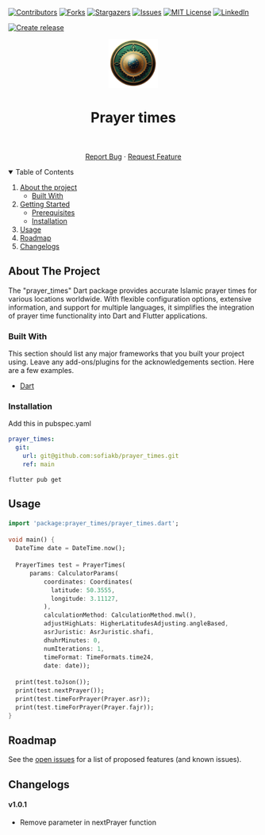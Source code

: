 [![Contributors][contributors-shield]][contributors-url]
[![Forks][forks-shield]][forks-url]
[![Stargazers][stars-shield]][stars-url]
[![Issues][issues-shield]][issues-url]
[![MIT License][license-shield]][license-url]
[![LinkedIn][linkedin-shield]][linkedin-url]

[![Create release](https://github.com/sofiakb/prayer_times/actions/workflows/create_release.yml/badge.svg)](https://github.com/sofiakb/prayer_times/actions/workflows/create_release.yml)

<!-- PROJECT LOGO -->

<p align="center">
  <img height="100px" src="./assets/images/logo.png">
</p>

<p align="center">

  <h1 align="center">Prayer times</h1>

  <p align="center">
      <!--<a href="https://github.com/sofiakb/prayer_times"><strong>Explore the docs »</strong></a>-->
      <br />
      <br />
      <a href="https://github.com/sofiakb/prayer_times/issues">Report Bug</a>
      ·
      <a href="https://github.com/sofiakb/prayer_times/issues">Request Feature</a>
  </p>

</p>



<!-- TABLE OF CONTENTS -->
<details open="open">
  <summary>Table of Contents</summary>
  <ol>
    <li>
      <a href="#about-the-project">About the project</a>
      <ul>
        <li><a href="#built-with">Built With</a></li>
      </ul>
    </li>
    <li>
      <a href="#getting-started">Getting Started</a>
      <ul>
        <li><a href="#prerequisites">Prerequisites</a></li>
        <li><a href="#installation">Installation</a></li>
      </ul>
    </li>
    <li><a href="#usage">Usage</a></li>
    <li><a href="#roadmap">Roadmap</a></li>
    <li><a href="#changelogs">Changelogs</a></li>
  </ol>
</details>



<!-- ABOUT THE PROJECT -->

## About The Project

The "prayer_times" Dart package provides accurate Islamic prayer times for various locations worldwide. With flexible configuration options, extensive information, and support for multiple languages, it simplifies the integration of prayer time functionality into Dart and Flutter applications.

### Built With

This section should list any major frameworks that you built your project using. Leave any
add-ons/plugins for the acknowledgements section. Here are a few examples.

* [Dart](https://dart.dev/guides)

<!-- GETTING STARTED -->

### Installation

Add this in pubspec.yaml

```yaml
prayer_times:
  git:
    url: git@github.com:sofiakb/prayer_times.git
    ref: main
```

```shell
flutter pub get
```

<!-- USAGE EXAMPLES -->

## Usage

```dart
import 'package:prayer_times/prayer_times.dart';

void main() {
  DateTime date = DateTime.now();

  PrayerTimes test = PrayerTimes(
      params: CalculatorParams(
          coordinates: Coordinates(
            latitude: 50.3555,
            longitude: 3.11127,
          ),
          calculationMethod: CalculationMethod.mwl(),
          adjustHighLats: HigherLatitudesAdjusting.angleBased,
          asrJuristic: AsrJuristic.shafi,
          dhuhrMinutes: 0,
          numIterations: 1,
          timeFormat: TimeFormats.time24,
          date: date));

  print(test.toJson());
  print(test.nextPrayer());
  print(test.timeForPrayer(Prayer.asr));
  print(test.timeForPrayer(Prayer.fajr));
}
```

<!-- ROADMAP -->

## Roadmap

See the [open issues](https://github.com/sofiakb/prayer_times/issues) for a list of proposed
features (and known issues).

<!-- CHANGELOGS -->

## Changelogs

#### v1.0.1

- Remove parameter in nextPrayer function

<!-- MARKDOWN LINKS & IMAGES -->
<!-- https://www.markdownguide.org/basic-syntax/#reference-style-links -->

[contributors-shield]: https://img.shields.io/github/contributors/sofiakb/prayer_times.svg?style=for-the-badge

[contributors-url]: https://github.com/sofiakb/prayer_times/graphs/contributors

[forks-shield]: https://img.shields.io/github/forks/sofiakb/prayer_times.svg?style=for-the-badge

[forks-url]: https://github.com/sofiakb/prayer_times/network/members

[stars-shield]: https://img.shields.io/github/stars/sofiakb/prayer_times.svg?style=for-the-badge

[stars-url]: https://github.com/sofiakb/prayer_times/stargazers

[issues-shield]: https://img.shields.io/github/issues/sofiakb/prayer_times.svg?style=for-the-badge

[issues-url]: https://github.com/sofiakb/prayer_times/issues

[license-shield]: https://img.shields.io/github/license/sofiakb/prayer_times.svg?style=for-the-badge

[license-url]: https://github.com/sofiakb/prayer_times/blob/main/LICENSE

[linkedin-shield]: https://img.shields.io/badge/-LinkedIn-black.svg?style=for-the-badge&logo=linkedin&colorB=555

[linkedin-url]: https://www.linkedin.com/in/sofiane-akbly/